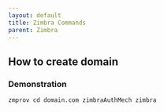 ```yaml
---
layout: default
title: Zimbra Commands
parent: Zimbra
---
```


## How to create domain

### Demonstration

```
zmprov cd domain.com zimbraAuthMech zimbra 
```

